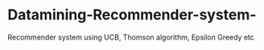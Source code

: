 # Datamining-Recommender-system-
Recommender system using UCB, Thomson algorithm, Epsilon Greedy etc
